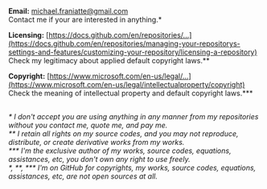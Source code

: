﻿##  
  
**Email:** michael.franiatte@gmail.com  
Contact me if your are interested in anything.\*  
  
**Licensing:** [https://docs.github.com/en/repositories/...](https://docs.github.com/en/repositories/managing-your-repositorys-settings-and-features/customizing-your-repository/licensing-a-repository)  
Check my legitimacy about applied default copyright laws.\*\*  
  
**Copyright:** [https://www.microsoft.com/en-us/legal/...](https://www.microsoft.com/en-us/legal/intellectualproperty/copyright)  
Check the meaning of intellectual property and default copyright laws.\*\*\*  
   
##  
  
*\* I don't accept you are using anything in any manner from my repositories without you contact me, quote me, and pay me.*  
*\*\* I retain all rights on my source codes, and you may not reproduce, distribute, or create derivative works from my works.*  
*\*\*\* I'm the exclusive author of my works, source codes, equations, assistances, etc, you don't own any right to use freely.*  
*\*, \*\*, \*\*\* I'm on GitHub for copyrights, my works, source codes, equations, assistances, etc, are not open sources at all.*  